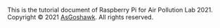 This is the tutorial document of Raspberry Pi for Air Pollution Lab 2021. 
Copyright © 2021 [AsGoshawk](https://github.com/asgoshawk/NTUAS2021_AirPollutionLab). All rights reserved.
